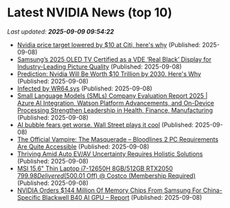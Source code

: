 # Latest NVIDIA News (top 10)
_Last updated: **2025-09-09 09:54:22**_

- [Nvidia price target lowered by $10 at Citi, here's why](https://thefly.com/permalinks/entry.php/id4194145/NVDA;AVGO-Nvidia-price-target-lowered-by--at-Citi-heres-why) (Published: 2025-09-08)
- [Samsung’s 2025 OLED TV Certified as a VDE ‘Real Black’ Display for Industry-Leading Picture Quality](https://news.samsung.com/in/samsungs-2025-oled-tv-certified-as-a-vde-real-black-display-for-industry-leading-picture-quality) (Published: 2025-09-08)
- [Prediction: Nvidia Will Be Worth $10 Trillion by 2030. Here's Why](https://biztoc.com/x/70571d30467b5c76) (Published: 2025-09-08)
- [Infected by WR64.sys](https://www.bleepingcomputer.com/forums/t/810587/infected-by-wr64sys/) (Published: 2025-09-08)
- [Small Language Models (SMLs) Company Evaluation Report 2025 | Azure AI Integration, Watson Platform Advancements, and On-Device Processing Strengthen Leadership in Health, Finance, Manufacturing](https://www.globenewswire.com/news-release/2025/09/08/3145894/28124/en/Small-Language-Models-SMLs-Company-Evaluation-Report-2025-Azure-AI-Integration-Watson-Platform-Advancements-and-On-Device-Processing-Strengthen-Leadership-in-Health-Finance-Manufac.html) (Published: 2025-09-08)
- [AI bubble fears get worse. Wall Street plays it cool](https://qz.com/ai-boom-bubble-fears) (Published: 2025-09-08)
- [The Official Vampire: The Masquerade – Bloodlines 2 PC Requirements Are Quite Accessible](https://wccftech.com/vampire-the-masquerade-bloodlines-2-pc-requirements-accessible/) (Published: 2025-09-08)
- [Thriving Amid Auto EV/AV Uncertainty Requires Holistic Solutions](https://www.forbes.com/sites/tiriasresearch/2025/09/08/thriving-amid-auto-evav-uncertainty-requires-holistic-solutions/) (Published: 2025-09-08)
- [MSI 15.6" Thin Laptop i7-12650H 8GB/512GB RTX2050 $799.98 Delivered ($500.01 Off) @ Costco (Membership Required)](https://www.ozbargain.com.au/node/923278) (Published: 2025-09-08)
- [NVIDIA Orders $144 Million Of Memory Chips From Samsung For China-Specific Blackwell B40 AI GPU – Report](https://wccftech.com/nvidia-orders-144-million-of-memory-chips-from-samsung-for-china-specific-blackwell-b40-ai-gpu-report/) (Published: 2025-09-08)
